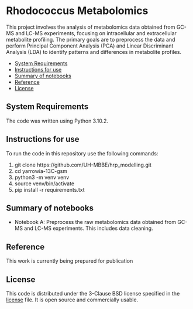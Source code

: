 # Rhodococcus Metabolomics

This project involves the analysis of metabolomics data obtained from GC-MS and LC-MS experiments, focusing on intracellular and extracellular metabolite profiling. The primary goals are to preprocess the data and perform Principal Component Analysis (PCA) and Linear Discriminant Analysis (LDA) to identify patterns and differences in metabolite profiles.

- [System Requirements](#system-requirements)
- [Instructions for use](#instructions-for-use)
- [Summary of notebooks](#summary-of-notebooks)
- [Reference](#reference)
- [License](#license)

## System Requirements

The code was written using Python 3.10.2.

## Instructions for use

To run the code in this repository use the following commands:

<ol>
  <li>git clone https://github.com/UH-MBBE/hrp_modelling.git</li>
  <li>cd yarrowia-13C-gsm</li>
  <li>python3 -m venv venv</li>
  <li>source venv/bin/activate</li>
  <li>pip install -r requirements.txt</li>
</ol>

## Summary of notebooks

- Notebook A: Preprocess the raw metabolomics data obtained from GC-MS and LC-MS experiments. This includes data cleaning.

## Reference

This work is currently being prepared for publication

## License

This code is distributed under the 3-Clause BSD license specified in the [license][1] file. It is open source and commercially usable.

[1]: license
